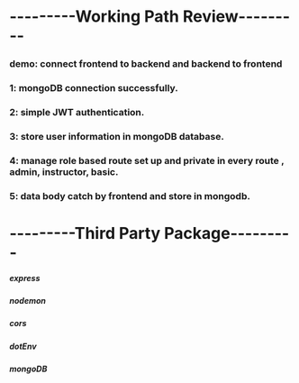 # ---------Working Path Review---------

### demo: connect frontend to backend and backend to frontend

### 1: mongoDB connection successfully.

### 2: simple JWT authentication.

### 3: store user information in mongoDB database.

### 4: manage role based route set up and private in every route , admin, instructor, basic.

### 5: data body catch by frontend and store in mongodb.

# ---------Third Party Package---------

##### express

##### nodemon

##### cors

##### dotEnv

##### mongoDB
